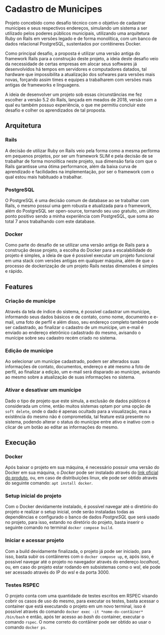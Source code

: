 # Cadastro de Municipes

Projeto concebido como desafio técnico com o objetivo de cadastrar municipes e seus respectivos endereços, simulando um sistema a ser utilizado pelos poderes públicos municipais, utilizando uma arquitetura Ruby on Rails em versões legado e de forma monolítica, com um banco de dados relacional PostgreSQL, sustentados por contêineres Docker.

Como principal desafio, a proposta é utilizar uma versão antiga do framework Rails para a construção deste projeto, a ideia deste desafio veio da necessidade de certas empresas em alocar seus softwares já desenvolvidos há tempos em servidores e computadores datados, tal hardware que impossibilita a atualização dos sofwares para versões mais novas, forçando assim times e equipes a trabalharem com versões mais antigas de frameworks e linguagens.

A ideia de desenvolver um projeto sob essas circunstâncias me fez escolher a versão 5.2 do Rails, lançada em meados de 2018, versão com a qual eu também possuo experiência, o que me permitiu concluir este desafio e colher os aprendizados de tal proposta.

## Arquitetura

### Rails
  A decisão de utilizar Ruby on Rails veio pela forma como a mesma performa em pequenos projetos, por ser um framework SLIM e pela decisão de se trabalhar de forma monolítica neste projeto, sua dimensão faria com que o Rails garantisse uma ótima performance, além da baixa curva de aprendizado e facilidades na implementação, por ser o framework com o qual estou mais habituado a trabalhar.

### PostgreSQL
  O PostgreSQL é uma decisão comum de database ao se trabalhar com Rails, o mesmo possuí uma gem robusta e atualizada para o framework, além do PostgreSQL ser open-source, tornando seu uso gratuíto, um último ponto positivo sendo a minha experiência com PostgreSQL, que soma ao total 7 anos trabalhando com este database.

### Docker
  Como parte do desafio de se utilizar uma versão antiga de Rails para a construção desse projeto, a escolha do Docker para a escalabilidade do projeto é simples, a ideia de que é possível executar um projeto funcional em uma stack com versões antigas em qualquer máquina, além de que o processo de dockerização de um projeto Rails nestas dimensões é simples e rápido.

## Features

### Criação de munícipe
  Através da tela de índice do sistema, é possível cadastrar um munícipe, informando seus dados básicos e de contato, como nome, documento e e-mail, uma foto de perfil e além disso, seu endereço completo também pode ser cadastrado, ao finalizar o cadastro de um munícipe, um e-mail é enviado ao endereço eletrônico cadastrado do mesmo, avisando o munícipe sobre seu cadastro recém criado no sistema.

### Edição de munícipe
  Ao selecionar um munícipe cadastrado, podem ser alterados suas informações de contato, documentos, endereço e até mesmo a foto de perfil, ao finalizar a edição, um e-mail será disparado ao munícipe, avisando ao mesmo sobre a atualização de suas informações no sistema.

### Ativar e desativar um munícipe
  Dado o tipo de projeto que este simula, a exclusão de dados públicos é considerada um crime, então muitos sistemas optam por uma opção de `soft delete`, onde o dado é apenas ocultado para a visualização, mas a existência do mesmo não é comprometida, tal feature está presente no sistema, podendo alterar o status do munícipe entre ativo e inativo com o clicar de um botão ao editar as informações do mesmo.

## Execução

### Docker
Após baixar o projeto em sua máquina, é necessário possuir uma versão do Docker em sua máquina, o *Docker* pode 
ser instalado através do [link oficial do produto](https://www.docker.com/products/docker-desktop/), ou, em caso de distribuições linux, ele pode ser obtido através do seguinte comando:
`apt install docker`.

### Setup inicial do projeto
Com o Docker devidamente instalado, é possível navegar até o diretório do projeto e realizar o setup inicial, onde serão instaladas todas as dependências e configurado o banco de dados *PostgreSQL*
que será usado no projeto, para isso, estando no diretório do projeto, basta inserir o seguinte comando no terminal `docker compose build`.

### Iniciar e acessar projeto
Com a build devidamente finalizada, o projeto já pode ser iniciado, para isso, basta subir os contâineres com o `docker compose up`, e, após isso, é possivel navegar até o projeto no navegador
através do endereço *localhost*, ou, em caso do projeto estar rodando em subsistemas como o *wsl*, ele pode ser acessado através do IP do *wsl* e da porta 3000.

### Testes RSPEC
O projeto conta com uma quantidade de testes escritos em RSPEC visando cobrir os casos de uso do mesmo, para executar os testes, basta acessar o container que está executando o projeto em um novo terminal,
isso é possível através do comando `docker exec -it *nome-do-contâiner* /bin/bash` e então, após ter acesso ao *bash* do container, executar o comando `rspec`.
O nome correto do contâiner pode ser obtido ao usar o comando `docker ps`.

